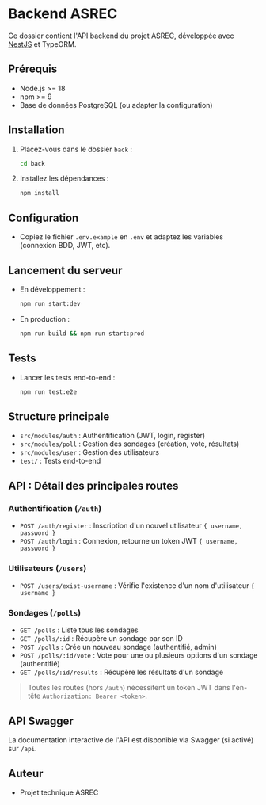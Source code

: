 # Backend ASREC

Ce dossier contient l'API backend du projet ASREC, développée avec [NestJS](https://nestjs.com/) et TypeORM.

## Prérequis
- Node.js >= 18
- npm >= 9
- Base de données PostgreSQL (ou adapter la configuration)

## Installation
1. Placez-vous dans le dossier `back` :
   ```sh
   cd back
   ```
2. Installez les dépendances :
   ```sh
   npm install
   ```

## Configuration
- Copiez le fichier `.env.example` en `.env` et adaptez les variables (connexion BDD, JWT, etc).

## Lancement du serveur
- En développement :
  ```sh
  npm run start:dev
  ```
- En production :
  ```sh
  npm run build && npm run start:prod
  ```

## Tests
- Lancer les tests end-to-end :
  ```sh
  npm run test:e2e
  ```

## Structure principale
- `src/modules/auth` : Authentification (JWT, login, register)
- `src/modules/poll` : Gestion des sondages (création, vote, résultats)
- `src/modules/user` : Gestion des utilisateurs
- `test/` : Tests end-to-end

## API : Détail des principales routes

### Authentification (`/auth`)
- `POST /auth/register` : Inscription d'un nouvel utilisateur `{ username, password }`
- `POST /auth/login` : Connexion, retourne un token JWT `{ username, password }`

### Utilisateurs (`/users`)
- `POST /users/exist-username` : Vérifie l'existence d'un nom d'utilisateur `{ username }`

### Sondages (`/polls`)
- `GET /polls` : Liste tous les sondages
- `GET /polls/:id` : Récupère un sondage par son ID
- `POST /polls` : Crée un nouveau sondage (authentifié, admin)
- `POST /polls/:id/vote` : Vote pour une ou plusieurs options d'un sondage (authentifié)
- `GET /polls/:id/results` : Récupère les résultats d'un sondage

> Toutes les routes (hors `/auth`) nécessitent un token JWT dans l'en-tête `Authorization: Bearer <token>`.

## API Swagger
La documentation interactive de l'API est disponible via Swagger (si activé) sur `/api`.

## Auteur
- Projet technique ASREC
